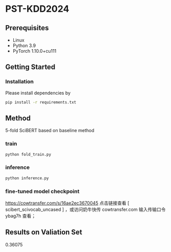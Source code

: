 # PST-KDD2024

## Prerequisites
- Linux
- Python 3.9
- PyTorch 1.10.0+cu111

## Getting Started

### Installation

Please install dependencies by

```bash
pip install -r requirements.txt
```

## Method
5-fold SciBERT based on baseline method

### train
```bash
python fold_train.py
```

### inference
```bash
python inference.py
```

### fine-tuned model checkpoint
https://cowtransfer.com/s/16ae2ec3670045 点击链接查看 [ scibert_scivocab_uncased ] ，或访问奶牛快传 cowtransfer.com 输入传输口令 ybag7h 查看；


## Results on Valiation Set
0.36075
